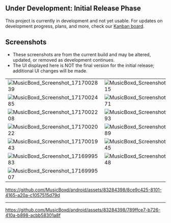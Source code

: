 ## Under Development: Initial Release Phase

This project is currently in development and not yet usable. For updates on development progress, plans, and more, check our [Kanban board](https://github.com/orgs/MusicBoxd/projects/1/views/1).

## Screenshots

- These screenshots are from the current build and may be altered, updated, or removed as
  development continues.
- The UI displayed here is NOT the final version for the initial release; additional UI changes will
  be made.

|                                                                                                                               |                                                                                                                               |                                                                                                                               |                                                                                                                               |
|-------------------------------------------------------------------------------------------------------------------------------|-------------------------------------------------------------------------------------------------------------------------------|-------------------------------------------------------------------------------------------------------------------------------|-------------------------------------------------------------------------------------------------------------------------------|
| ![MusicBoxd_Screenshot_1717002839](https://github.com/MusicBoxd/android/assets/83284398/8f7d758d-ad1a-4d3a-8a42-51b5951600ec) | ![MusicBoxd_Screenshot_1717002815](https://github.com/MusicBoxd/android/assets/83284398/6b529c6f-7588-4d18-95b9-d332912c893d) | ![MusicBoxd_Screenshot_1717002812](https://github.com/MusicBoxd/android/assets/83284398/2da3f247-1d8e-415e-897a-0727066d85d4) | ![MusicBoxd_Screenshot_1717002632](https://github.com/MusicBoxd/android/assets/83284398/a8b491f6-8e58-4b00-acad-27346dc72968) |
| ![MusicBoxd_Screenshot_1717002485](https://github.com/MusicBoxd/android/assets/83284398/653b52f8-a00c-48be-b17f-c69b5cd6b990) | ![MusicBoxd_Screenshot_1717002471](https://github.com/MusicBoxd/android/assets/83284398/7baedd93-bcf3-4687-92c9-707a141606df) | ![MusicBoxd_Screenshot_1717002314](https://github.com/MusicBoxd/android/assets/83284398/c476e60d-8db8-4292-9716-fbd26c25bdab) | ![MusicBoxd_Screenshot_1717002262](https://github.com/MusicBoxd/android/assets/83284398/767e32dc-74c3-446d-bbb6-3446f8030ef0) |
| ![MusicBoxd_Screenshot_1717002208](https://github.com/MusicBoxd/android/assets/83284398/5e46ea6a-395f-4e65-a897-4d73e7cdd690) | ![MusicBoxd_Screenshot_1717002193](https://github.com/MusicBoxd/android/assets/83284398/9c7e2564-3fb3-4e25-a01a-294d45662d58) | ![MusicBoxd_Screenshot_1717002183](https://github.com/MusicBoxd/android/assets/83284398/0227a058-9573-413b-82ab-0d41e67fbb5c) | ![MusicBoxd_Screenshot_1717002143](https://github.com/MusicBoxd/android/assets/83284398/223bd3f5-224d-415a-a578-9bd181c27c37) |
| ![MusicBoxd_Screenshot_1717002022](https://github.com/MusicBoxd/android/assets/83284398/f8760ae8-733a-4194-be61-be4aa85952e4) | ![MusicBoxd_Screenshot_1716999489](https://github.com/MusicBoxd/android/assets/83284398/b569b3a8-6fbf-43b7-bda4-94095ab1d645) | ![MusicBoxd_Screenshot_1717001947](https://github.com/MusicBoxd/android/assets/83284398/8b079537-1f40-40a0-a42a-b03ce03f0a1d) | ![MusicBoxd_Screenshot_1716999448](https://github.com/MusicBoxd/android/assets/83284398/77a8d7a6-da51-4d1e-8430-5b21a6d8fef9) |
| ![MusicBoxd_Screenshot_1717001943](https://github.com/MusicBoxd/android/assets/83284398/1529b304-a6ad-4f92-88a2-77be794591a8) | ![MusicBoxd_Screenshot_1716999645](https://github.com/MusicBoxd/android/assets/83284398/6a3087aa-404e-490b-ba27-cf60e99576af) | ![MusicBoxd_Screenshot_1716999628](https://github.com/MusicBoxd/android/assets/83284398/964a1248-2a72-4bf7-bf36-2502b4010165) | ![MusicBoxd_Screenshot_1716999607](https://github.com/MusicBoxd/android/assets/83284398/5555b54b-5790-402b-a6f7-ba27d6d84326) |
| ![MusicBoxd_Screenshot_1716999583](https://github.com/MusicBoxd/android/assets/83284398/3723e178-4ef9-49f3-b1e8-5c030baa699b) | ![MusicBoxd_Screenshot_1716999548](https://github.com/MusicBoxd/android/assets/83284398/8fb8665c-f0ad-4b82-bf02-4e73fea70cf7) | ![MusicBoxd_Screenshot_1716999544](https://github.com/MusicBoxd/android/assets/83284398/268f01cf-235e-4789-b7d1-8fed8a288092) | ![MusicBoxd_Screenshot_1716999524](https://github.com/MusicBoxd/android/assets/83284398/f759fa09-065f-46f3-9970-eae78d4ac93c) |
| ![MusicBoxd_Screenshot_1716999507](https://github.com/MusicBoxd/android/assets/83284398/dd516e36-5250-48bc-8355-f716a86074af) |                                                                                                                               |                                                                                                                               |                                                                                                                               |

https://github.com/MusicBoxd/android/assets/83284398/8ce9c425-8101-4165-a20a-c1057515d79d

__________________________

https://github.com/MusicBoxd/android/assets/83284398/789ffce7-b726-410a-b898-acbb58301a8f